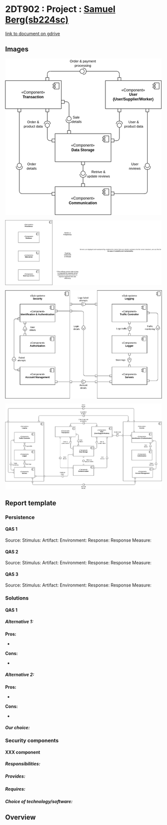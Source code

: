 # 2DT902 : Project : [Samuel Berg(sb224sc)](mailto:sb224sc@student.lnu.se)

[link to document on gdrive](https://docs.google.com/document/d/1H6UAzhqQBWQc88c6wg2Y2SLOo98k4P8d5MFhyZ5edHs/edit?pli=1&tab=t.0)

## Images

![decomp](./img/decompostion.drawio.png)

![sub-sys1](./img/sub-system1.drawio.png)

![sub-sys2-3](./img/sub-system2-3.drawio.png)

![component](./img/component.drawio.png)

## Report template

### Persistence

#### QAS 1 

Source:
Stimulus:
Artifact:
Environment:
Response:
Response Measure:

#### QAS 2 

Source:
Stimulus:
Artifact:
Environment:
Response:
Response Measure:

 #### QAS 3 

Source:
Stimulus:
Artifact:
Environment:
Response:
Response Measure:

### Solutions

#### QAS 1 

##### **Alternative 1:**

**Pros:**

-

**Cons:**

-

##### **Alternative 2:**

**Pros:**

-

**Cons:**

-

##### **Our choice:**

### Security components

#### **XXX component**

##### **Responsibilities:**

##### **Provides:**

##### **Requires:**

##### **Choice of technology/software:**

## Overview
